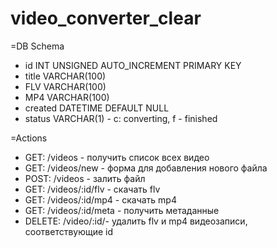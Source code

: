video_converter_clear
=====================

=DB Schema
 * id INT UNSIGNED AUTO_INCREMENT PRIMARY KEY
 * title VARCHAR(100)
 * FLV VARCHAR(100)
 * MP4 VARCHAR(100)
 * created DATETIME DEFAULT NULL
 * status VARCHAR(1) - c: converting, f - finished

=Actions
* GET: /videos - получить список всех видео
* GET: /videos/new - форма для добавления нового файла
* POST: /videos - залить файл
* GET: /videos/:id/flv - скачать flv
* GET: /videos/:id/mp4 - скачать mp4
* GET: /videos/:id/meta - получить метаданные
* DELETE: /video/:id/- удалить flv и mp4 видеозаписи, соответствующие id
